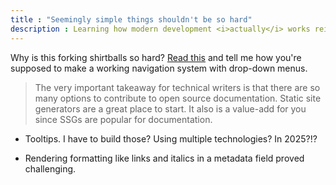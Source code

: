 ```yaml
---
title : "Seemingly simple things shouldn't be so hard"
description : Learning how modern development <i>actually</i> works reinforced the importance of good developer documentation &mdash; by having to use actual developer documentation.
---
```


Why is this forking shirtballs so hard? [Read this](https://www.11ty.dev/docs/plugins/navigation/) and tell me how you're supposed to make a working navigation system with drop-down menus.

> The very important takeaway for technical writers is that there are so many options to contribute to open source documentation. Static site generators are a great place to start. It also is a value-add for you since SSGs are popular for documentation.

- Tooltips. I have to build those? Using multiple technologies? In 2025?!?

- Rendering formatting like links and italics in a metadata field proved challenging.
